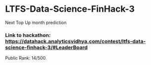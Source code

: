 # LTFS-Data-Science-FinHack-3
Next Top Up month prediction

### Link to hackathon: https://datahack.analyticsvidhya.com/contest/ltfs-data-science-finhack-3/#LeaderBoard

Public Rank: 14/500
